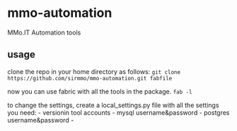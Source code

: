 # mmo-automation
MMo.IT Automation tools

## usage
clone the repo in your home directory as follows:
```git clone https://github.com/sirmmo/mmo-automation.git fabfile```

now you can use fabric with all the tools in the package.
```fab -l```

to change the settings, create a local_settings.py file with all the settings you need:
    - versionin tool accounts
    - mysql username&password
    - postgres username&password
    - 




